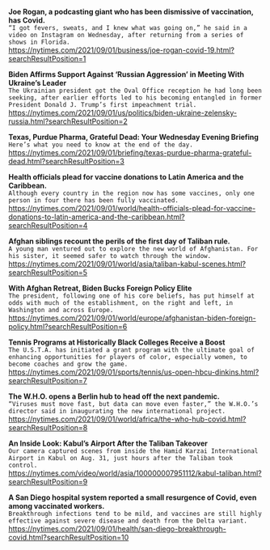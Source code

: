 **Joe Rogan, a podcasting giant who has been dismissive of vaccination, has Covid.**\
`“I got fevers, sweats, and I knew what was going on,” he said in a video on Instagram on Wednesday, after returning from a series of shows in Florida.`\
https://nytimes.com/2021/09/01/business/joe-rogan-covid-19.html?searchResultPosition=1

**Biden Affirms Support Against ‘Russian Aggression’ in Meeting With Ukraine’s Leader**\
`The Ukrainian president got the Oval Office reception he had long been seeking, after earlier efforts led to his becoming entangled in former President Donald J. Trump’s first impeachment trial.`\
https://nytimes.com/2021/09/01/us/politics/biden-ukraine-zelensky-russia.html?searchResultPosition=2

**Texas, Purdue Pharma, Grateful Dead: Your Wednesday Evening Briefing**\
`Here’s what you need to know at the end of the day.`\
https://nytimes.com/2021/09/01/briefing/texas-purdue-pharma-grateful-dead.html?searchResultPosition=3

**Health officials plead for vaccine donations to Latin America and the Caribbean.**\
`Although every country in the region now has some vaccines, only one person in four there has been fully vaccinated.`\
https://nytimes.com/2021/09/01/world/health-officials-plead-for-vaccine-donations-to-latin-america-and-the-caribbean.html?searchResultPosition=4

**Afghan siblings recount the perils of the first day of Taliban rule.**\
`A young man ventured out to explore the new world of Afghanistan. For his sister, it seemed safer to watch through the window.`\
https://nytimes.com/2021/09/01/world/asia/taliban-kabul-scenes.html?searchResultPosition=5

**With Afghan Retreat, Biden Bucks Foreign Policy Elite**\
`The president, following one of his core beliefs, has put himself at odds with much of the establishment, on the right and left, in Washington and across Europe.`\
https://nytimes.com/2021/09/01/world/europe/afghanistan-biden-foreign-policy.html?searchResultPosition=6

**Tennis Programs at Historically Black Colleges Receive a Boost**\
`The U.S.T.A. has initiated a grant program with the ultimate goal of enhancing opportunities for players of color, especially women, to become coaches and grow the game.`\
https://nytimes.com/2021/09/01/sports/tennis/us-open-hbcu-dinkins.html?searchResultPosition=7

**The W.H.O. opens a Berlin hub to head off the next pandemic.**\
`“Viruses must move fast, but data can move even faster,” the W.H.O.’s director said in inaugurating the new international project.`\
https://nytimes.com/2021/09/01/world/africa/the-who-hub-covid.html?searchResultPosition=8

**An Inside Look: Kabul’s Airport After the Taliban Takeover**\
`Our camera captured scenes from inside the Hamid Karzai International Airport in Kabul on Aug. 31, just hours after the Taliban took control.`\
https://nytimes.com/video/world/asia/100000007951112/kabul-taliban.html?searchResultPosition=9

**A San Diego hospital system reported a small resurgence of Covid, even among vaccinated workers.**\
`Breakthrough infections tend to be mild, and vaccines are still highly effective against severe disease and death from the Delta variant.`\
https://nytimes.com/2021/09/01/health/san-diego-breakthrough-covid.html?searchResultPosition=10

